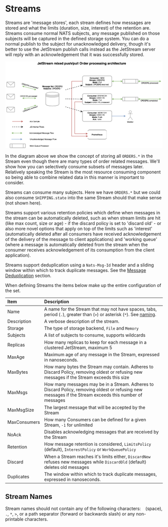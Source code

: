 # Streams

Streams are 'message stores', each stream defines how messages are stored and what the limits (duration, size, interest) of the retention are. Streams consume normal NATS subjects, any message published on those subjects will be captured in the defined storage system. You can do a normal publish to the subject for unacknowledged delivery, though it's better to use the JetStream publish calls instead as the JetStream server will reply with an acknowledgement that it was successfully stored.

![Orders](../../.gitbook/assets/streams-and-consumers-75p.png)

In the diagram above we show the concept of storing all `ORDERS.*` in the Stream even though there are many types of order related messages. We'll show how you can selectively consume subsets of messages later. Relatively speaking the Stream is the most resource consuming component so being able to combine related data in this manner is important to consider.

Streams can consume many subjects. Here we have `ORDERS.*` but we could also consume `SHIPPING.state` into the same Stream should that make sense \(not shown here\).

Streams support various retention policies which define when messages in the stream can be automatically deleted, such as when stream limits are hit (like max count, size or age) - if the discard policy is set to 'discard old' - or also more novel options that apply on top of the limits such as 'interest' (automatically deleted after all consumers have received acknowledgement of the delivery of the message to client applications) and 'working queue' (where a message is automatically deleted from the stream when the consumer receives acknowledgement of its consumption from the client application).

Streams support deduplication using a `Nats-Msg-Id` header and a sliding window within which to track duplicate messages. See the [Message Deduplication](../../using-nats/jetstream/model_deep_dive.md#message-deduplication) section.

When defining Streams the items below make up the entire configuration of the set.

| Item | Description |
| :--- | :--- |
| Name | A name for the Stream that may not have spaces, tabs, period \(`.`\), greater than \(`>`\) or asterisk \(`*`\). See [naming](../../running-a-nats-service/nats_admin/jetstream_admin/naming.md). |
| Description | A verbose description of the stream. |
| Storage | The type of storage backend, `File` and `Memory` |
| Subjects | A list of subjects to consume, supports wildcards |
| Replicas | How many replicas to keep for each message in a clustered JetStream, maximum 5 |
| MaxAge | Maximum age of any message in the Stream, expressed in nanoseconds. |
| MaxBytes | How many bytes the Stream may contain. Adheres to Discard Policy, removing oldest or refusing new messages if the Stream exceeds this size |
| MaxMsgs | How many messages may be in a Stream. Adheres to Discard Policy, removing oldest or refusing new messages if the Stream exceeds this number of messages |
| MaxMsgSize | The largest message that will be accepted by the Stream |
| MaxConsumers | How many Consumers can be defined for a given Stream, `-1` for unlimited |
| NoAck | Disables acknowledging messages that are received by the Stream |
| Retention | How message retention is considered, `LimitsPolicy` \(default\), `InterestPolicy` or `WorkQueuePolicy` |
| Discard | When a Stream reaches it's limits either, `DiscardNew` refuses new messages while `DiscardOld` \(default\) deletes old messages |
| Duplicates | The window within which to track duplicate messages, expressed in nanoseconds. |

## Stream Names
Stream names should not contain any of the following characters: ` ` (space), `.`, `*`, `>`, or a path separator (forward or backwards slash) or any non-printable characters.
